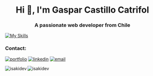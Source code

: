 <h1 align="center">Hi 👋, I'm Gaspar Castillo Catrifol</h1>
<h3 align="center">A passionate web developer from Chile</h3>

[![My Skills](https://skillicons.dev/icons?i=nodejs,nestjs,ts,react,redux,tailwind,mongo,mysql,postgres,git,docker)](https://skillicons.dev)

<h3 align="left">Contact:</h3>

[![portfolio](https://img.shields.io/badge/my_portfolio-000?style=for-the-badge&logo=ko-fi&logoColor=white)](https://isakidev.com/)
[![linkedin](https://img.shields.io/badge/linkedin-0A66C2?style=for-the-badge&logo=linkedin&logoColor=white)](https://www.linkedin.com/in/isakidev/)
[![email](https://img.shields.io/badge/gmail-1DA1F2?style=for-the-badge&logo=gmail&logoColor=white)](https://gaspar.c.developer@gmail.com)

<p><img align="left" src="https://github-readme-stats.vercel.app/api/top-langs?username=isakidev&show_icons=true&locale=en&layout=compact" alt="isakidev" /></p>

<p><img align="center" src="https://github-readme-streak-stats.herokuapp.com/?user=isakidev&" alt="isakidev" /></p>
